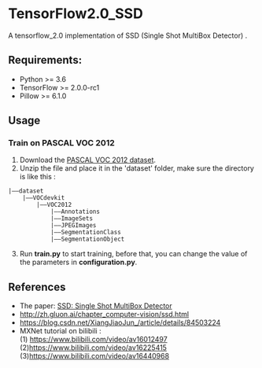 # TensorFlow2.0_SSD
A tensorflow_2.0 implementation of SSD (Single Shot MultiBox Detector) .

## Requirements:
+ Python >= 3.6
+ TensorFlow >= 2.0.0-rc1
+ Pillow >= 6.1.0

## Usage
### Train on PASCAL VOC 2012
1. Download the [PASCAL VOC 2012 dataset](http://host.robots.ox.ac.uk/pascal/VOC/).
2. Unzip the file and place it in the 'dataset' folder, make sure the directory is like this : 
```
|——dataset
    |——VOCdevkit
        |——VOC2012
            |——Annotations
            |——ImageSets
            |——JPEGImages
            |——SegmentationClass
            |——SegmentationObject
```
3. Run **train.py** to start training, before that, you can change the value of the parameters in **configuration.py**.


## References
+ The paper: [SSD: Single Shot MultiBox Detector](https://arxiv.org/abs/1512.02325)
+ http://zh.gluon.ai/chapter_computer-vision/ssd.html
+ https://blog.csdn.net/XiangJiaoJun_/article/details/84503224
+ MXNet tutorial on bilibili : <br/> (1) https://www.bilibili.com/video/av16012497<br/> (2)https://www.bilibili.com/video/av16225415<br/> (3)https://www.bilibili.com/video/av16440968
